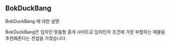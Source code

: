 BokDuckBang
----------------------------------------------

BokDuckBang 에 대한 설명

BokDuckBang은 임차인 맞춤형 중개 사이트로
임차인의 조건에 가장 부합하는 매물을 추천해준다는 컨셉을 가졌습니다.
